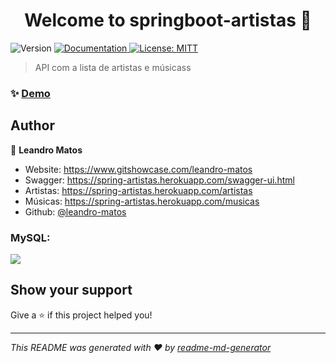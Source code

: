 <h1 align="center">Welcome to springboot-artistas 👋</h1>
<p>
  <img alt="Version" src="https://img.shields.io/badge/version-1.0.1-blue.svg?cacheSeconds=2592000" />
  <a href="https://github.com/leandro-matos/springboot-artistas" target="_blank">
    <img alt="Documentation" src="https://img.shields.io/badge/documentation-yes-brightgreen.svg" />
  </a>
  <a href="#" target="_blank">
    <img alt="License: MITT" src="https://img.shields.io/badge/License-MITT-yellow.svg" />
  </a>
</p>

> API com a lista de artistas e músicass

### ✨ [Demo](https://spring-artistas.herokuapp.com)

## Author

👤 **Leandro Matos**

* Website: https://www.gitshowcase.com/leandro-matos
* Swagger: https://spring-artistas.herokuapp.com/swagger-ui.html
* Artistas: https://spring-artistas.herokuapp.com/artistas
* Músicas: https://spring-artistas.herokuapp.com/musicas
* Github: [@leandro-matos](https://github.com/leandro-matos)

### MySQL:
![](images/mysql.PNG)

## Show your support

Give a ⭐️ if this project helped you!

***
_This README was generated with ❤️ by [readme-md-generator](https://github.com/kefranabg/readme-md-generator)_
